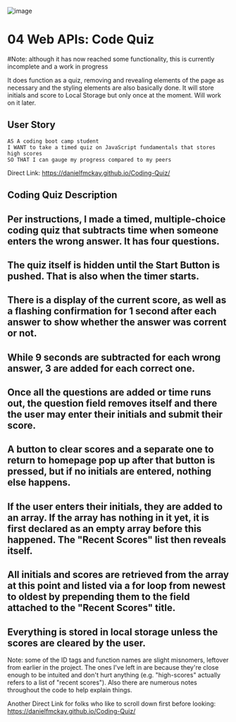 ![image](https://user-images.githubusercontent.com/123746582/223169852-599b92a1-a183-490f-83f7-4ac29affa8b7.png)

# 04 Web APIs: Code Quiz

#Note: although it has now reached some functionality, this is currently incomplete and a work in progress

It does function as a quiz, removing and revealing elements of the page as necessary and the styling elements are also basically done. It will store initials and score to Local Storage but only once at the moment. Will work on it later.

## User Story

```
AS A coding boot camp student
I WANT to take a timed quiz on JavaScript fundamentals that stores high scores
SO THAT I can gauge my progress compared to my peers
```

Direct Link: https://danielfmckay.github.io/Coding-Quiz/

## Coding Quiz Description


## Per instructions, I made a timed, multiple-choice coding quiz that subtracts time when someone enters the wrong answer. It has four questions.

## The quiz itself is hidden until the Start Button is pushed. That is also when the timer starts.

## There is a display of the current score, as well as a flashing confirmation for 1 second after each answer to show whether the answer was corrent or not.

## While 9 seconds are subtracted for each wrong answer, 3 are added for each correct one.

## Once all the questions are added or time runs out, the question field removes itself and there the user may enter their initials and submit their score.

## A button to clear scores and a separate one to return to homepage pop up after that button is pressed, but if no initials are entered, nothing else happens.

## If the user enters their initials, they are added to an array. If the array has nothing in it yet, it is first declared as an empty array before this happened. The "Recent Scores" list then reveals itself.

## All initials and scores are retrieved from the array at this point and listed via a for loop from newest to oldest by prepending them to the field attached to the "Recent Scores" title.

## Everything is stored in local storage unless the scores are cleared by the user.

Note: some of the ID tags and function names are slight misnomers, leftover from earlier in the project. The ones I've left in are because they're close enough to be intuited and don't hurt anything (e.g. "high-scores" actually refers to a list of "recent scores"). Also there are numerous notes throughout the code to help explain things.

Another Direct Link for folks who like to scroll down first before looking: https://danielfmckay.github.io/Coding-Quiz/




